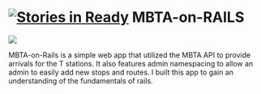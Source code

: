 [![Stories in Ready](https://badge.waffle.io/judngu/MBTA-on-RAILS.png?label=ready&title=Ready)](https://waffle.io/judngu/MBTA-on-RAILS)
MBTA-on-RAILS
=============

[![](http://i.imgur.com/KnmZSfJ.png)](http://mbtaonrails.herokuapp.com/)

MBTA-on-Rails is a simple web app that utilized the MBTA API to provide arrivals for the T stations.  It also features admin namespacing to allow an admin to easily add new stops and routes.
I built this app to gain an understanding of the fundamentals of rails.

